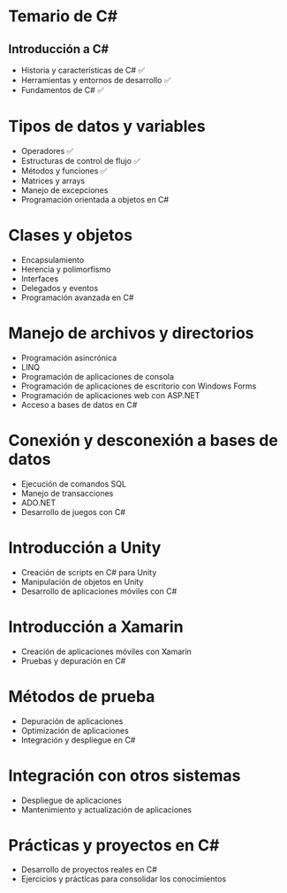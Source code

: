 # Temario de C#
## Introducción a C#

- Historia y características de C#  ✅
- Herramientas y entornos de desarrollo ✅
- Fundamentos de C# ✅

# Tipos de datos y variables
- Operadores ✅
- Estructuras de control de flujo ✅
- Métodos y funciones ✅
- Matrices y arrays 
- Manejo de excepciones
- Programación orientada a objetos en C#

# Clases y objetos
- Encapsulamiento
- Herencia y polimorfismo
- Interfaces
- Delegados y eventos
- Programación avanzada en C#

# Manejo de archivos y directorios
- Programación asincrónica
- LINQ
- Programación de aplicaciones de consola
- Programación de aplicaciones de escritorio con Windows Forms
- Programación de aplicaciones web con ASP.NET
- Acceso a bases de datos en C#

# Conexión y desconexión a bases de datos
- Ejecución de comandos SQL
- Manejo de transacciones
- ADO.NET
- Desarrollo de juegos con C#

# Introducción a Unity
- Creación de scripts en C# para Unity
- Manipulación de objetos en Unity
- Desarrollo de aplicaciones móviles con C#

# Introducción a Xamarin
- Creación de aplicaciones móviles con Xamarin
- Pruebas y depuración en C#

# Métodos de prueba
- Depuración de aplicaciones
- Optimización de aplicaciones
- Integración y despliegue en C#

# Integración con otros sistemas
- Despliegue de aplicaciones
- Mantenimiento y actualización de aplicaciones

# Prácticas y proyectos en C#
- Desarrollo de proyectos reales en C#
- Ejercicios y prácticas para consolidar los conocimientos